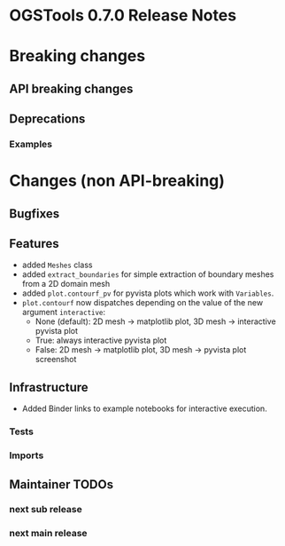 # OGSTools 0.7.0 Release Notes

# Breaking changes

## API breaking changes

## Deprecations

### Examples

# Changes (non API-breaking)

## Bugfixes

## Features

- added `Meshes` class
- added `extract_boundaries` for simple extraction of boundary meshes from a 2D domain mesh
- added `plot.contourf_pv` for pyvista plots which work with `Variables`.
- `plot.contourf` now dispatches depending on the value of the new argument `interactive`:
  - None (default): 2D mesh -> matplotlib plot, 3D mesh -> interactive pyvista plot
  - True: always interactive pyvista plot
  - False: 2D mesh -> matplotlib plot, 3D mesh -> pyvista plot screenshot

## Infrastructure

- Added Binder links to example notebooks for interactive execution.

### Tests

### Imports

## Maintainer TODOs

### next sub release

### next main release
